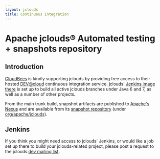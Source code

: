 ```yaml
---
layout: jclouds
title: Continuous Integration
---
```


# Apache jclouds&reg; Automated testing + snapshots repository

## Introduction

[CloudBees](http://www.cloudbees.com) is kindly supporting jclouds by providing free access to their hosted [DEV@cloud](http://www.cloudbees.com/dev.cb) continuous integration service. jclouds' [Jenkins image there](http://jclouds.ci.cloudbees.com) is set up to build all active jclouds branches under Java 6 and 7, as well as a number of other projects.

From the main trunk build, snapshot artifacts are published to [Apache's Nexus](https://repository.apache.org/) and are available from its [snapshot repository](https://repository.apache.org/content/repositories/snapshots/) (under [org/apache/jclouds](https://repository.apache.org/content/repositories/snapshots/org/apache/jclouds/)).

## Jenkins

If you think you might need access to jclouds' Jenkins, or would like a job set up there to build your jclouds-related project, please post a request to the jclouds [dev mailing list](/documentation/community).
